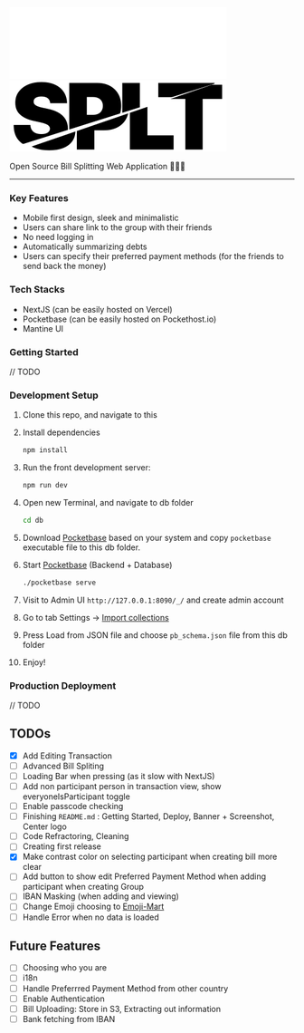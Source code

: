 ![White SPLT Logo](/public/splt-icon-white.svg#gh-dark-mode-only)
![Black SPLT Logo](/public/splt-icon-black.svg#gh-light-mode-only)

Open Source Bill Splitting Web Application 💸🤑👯

---

### Key Features
- Mobile first design, sleek and minimalistic
- Users can share link to the group with their friends
- No need logging in
- Automatically summarizing debts
- Users can specify their preferred payment methods (for the friends to send back the money)

### Tech Stacks
- NextJS (can be easily hosted on Vercel)
- Pocketbase (can be easily hosted on Pockethost.io)
- Mantine UI

### Getting Started
// TODO

### Development Setup

1. Clone this repo, and navigate to this
2. Install dependencies

    ```bash
    npm install
    ```
  
3. Run the front development server:

    ```bash
    npm run dev
    ```
4. Open new Terminal, and navigate to db folder 

    ```bash
    cd db
    ```
5. Download [Pocketbase](https://pocketbase.io/docs/) based on your system and copy `pocketbase` executable file to this db folder.
6. Start [Pocketbase](https://pocketbase.io/) (Backend + Database)

    ```bash
    ./pocketbase serve
    ```
7. Visit to Admin UI `http://127.0.0.1:8090/_/` and create admin account
8. Go to tab Settings -> [Import collections](http://127.0.0.1:8090/_/?#/settings/import-collections)
9. Press Load from JSON file and choose `pb_schema.json` file from this db folder
10. Enjoy!
    
### Production Deployment

// TODO

## TODOs
- [x] Add Editing Transaction
- [ ] Advanced Bill Spliting
- [ ] Loading Bar when pressing (as it slow with NextJS)
- [ ] Add non participant person in transaction view, show everyoneIsParticipant toggle
- [ ] Enable passcode checking
- [ ] Finishing `README.md` : Getting Started, Deploy, Banner + Screenshot, Center logo
- [ ] Code Refractoring, Cleaning
- [ ] Creating first release
- [x] Make contrast color on selecting participant when creating bill more clear
- [ ] Add button to show edit Preferred Payment Method when adding participant when creating Group
- [ ] IBAN Masking (when adding and viewing)
- [ ] Change Emoji choosing to [Emoji-Mart](https://github.com/missive/emoji-mart)
- [ ] Handle Error when no data is loaded

## Future Features
- [ ] Choosing who you are
- [ ] i18n
- [ ] Handle Preferrred Payment Method from other country
- [ ] Enable Authentication
- [ ] Bill Uploading: Store in S3, Extracting out information
- [ ] Bank fetching from IBAN
